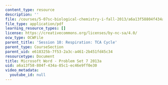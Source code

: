 ```yaml
---
content_type: resource
description: ''
file: /courses/5-07sc-biological-chemistry-i-fall-2013/a6a13f58804f434a85c1ec46e9ff0e30_MIT5_07SCF13_Pset7.pdf
file_type: application/pdf
learning_resource_types: []
license: https://creativecommons.org/licenses/by-nc-sa/4.0/
ocw_type: OCWFile
parent_title: 'Session 10: Respiration: TCA Cycle'
parent_type: CourseSection
parent_uid: e618325b-7f53-2a3c-a461-2b451fd45c34
resourcetype: Document
title: Microsoft Word - Problem Set 7 2013a
uid: a6a13f58-804f-434a-85c1-ec46e9ff0e30
video_metadata:
  youtube_id: null
---
```

